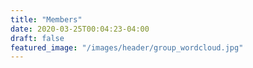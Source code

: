 ```yaml
---
title: "Members"
date: 2020-03-25T00:04:23-04:00
draft: false
featured_image: "/images/header/group_wordcloud.jpg"
---
```

